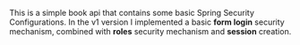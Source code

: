 This is a simple book api that contains some basic Spring Security Configurations. In the v1 version I implemented a basic **form login** security mechanism, 
combined with **roles** security mechanism and **session** creation.